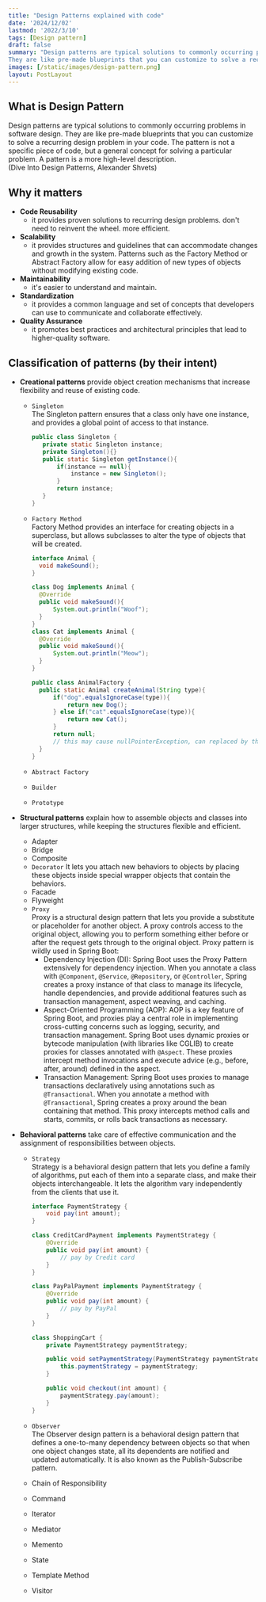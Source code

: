```yaml
---
title: "Design Patterns explained with code"
date: '2024/12/02'
lastmod: '2022/3/10'
tags: [Design pattern]
draft: false
summary: "Design patterns are typical solutions to commonly occurring problems in software design.
They are like pre-made blueprints that you can customize to solve a recurring design problem in your code."
images: [/static/images/design-pattern.png]
layout: PostLayout
---
```


## What is Design Pattern
Design patterns are typical solutions to commonly occurring problems in software design. 
They are like pre-made blueprints that you can customize to solve a recurring design problem in your code.
The pattern is not a specific piece of code, but a general concept for solving a particular problem.
A pattern is a more high-level description.  
(Dive Into Design Patterns, Alexander Shvets)


## Why it matters
- **Code Reusability**
  - it provides proven solutions to recurring design problems. don't need to reinvent the wheel. more efficient.
- **Scalability**
  - it provides structures and guidelines that can accommodate changes and growth in the system. Patterns such as the Factory Method or Abstract Factory allow for easy addition of new types of objects without modifying existing code.
- **Maintainability**
  - it's easier to understand and maintain.
- **Standardization**
  - it provides a common language and set of concepts that developers can use to communicate and collaborate effectively.
- **Quality Assurance**
  - it promotes best practices and architectural principles that lead to higher-quality software.


## Classification of patterns (by their intent)
- **Creational patterns**
  provide object creation mechanisms that increase flexibility and reuse of existing code.
  - `Singleton`  
    The Singleton pattern ensures that a class only have one instance, and provides a global point of access to that instance.  
    ```Java
    public class Singleton {
       private static Singleton instance;
       private Singleton(){}
       public static Singleton getInstance(){
           if(instance == null){
               instance = new Singleton();
           }
           return instance;
       }
    }
    ```
  - `Factory Method`  
    Factory Method provides an interface for creating objects in a superclass, but allows subclasses to alter the type of objects that will be created.
    ```Java
    interface Animal {
      void makeSound();
    }
  
    class Dog implements Animal {
      @Override
      public void makeSound(){
          System.out.println("Woof");
      }
    }
    class Cat implements Animal {
      @Override
      public void makeSound(){
          System.out.println("Meow");
      }
    }
    
    public class AnimalFactory {
      public static Animal createAnimal(String type){
          if("dog".equalsIgnoreCase(type)){
              return new Dog();
          } else if("cat".equalsIgnoreCase(type)){
              return new Cat();
          }
          return null;
          // this may cause nullPointerException, can replaced by throw an exception
      }
    }
    ```
  - `Abstract Factory`  
    

  - `Builder`
  - `Prototype`

- **Structural patterns**
  explain how to assemble objects and classes into larger structures, while keeping the structures flexible and efficient.
  - Adapter
  - Bridge
  - Composite
  - `Decorator`
    It lets you attach new behaviors to objects by placing these objects inside special wrapper objects that contain the behaviors.
  - Facade
  - Flyweight
  - `Proxy`  
    Proxy is a structural design pattern that lets you provide a substitute or placeholder for another object. A proxy controls access to the original object, allowing you to perform something either before or after the request gets through to the original object.
    Proxy pattern is wildly used in Spring Boot:
    - Dependency Injection (DI): Spring Boot uses the Proxy Pattern extensively for dependency injection. When you annotate a class with `@Component`, `@Service`, `@Repository`, or `@Controller`, Spring creates a proxy instance of that class to manage its lifecycle, handle dependencies, and provide additional features such as transaction management, aspect weaving, and caching.
    - Aspect-Oriented Programming (AOP): AOP is a key feature of Spring Boot, and proxies play a central role in implementing cross-cutting concerns such as logging, security, and transaction management. Spring Boot uses dynamic proxies or bytecode manipulation (with libraries like CGLIB) to create proxies for classes annotated with `@Aspect`. These proxies intercept method invocations and execute advice (e.g., before, after, around) defined in the aspect.
    - Transaction Management: Spring Boot uses proxies to manage transactions declaratively using annotations such as `@Transactional`. When you annotate a method with `@Transactional`, Spring creates a proxy around the bean containing that method. This proxy intercepts method calls and starts, commits, or rolls back transactions as necessary.
- **Behavioral patterns**
  take care of effective communication and the assignment of responsibilities between objects.
  - `Strategy`  
    Strategy is a behavioral design pattern that lets you define a family of algorithms, put each of them into a separate class, and make their objects interchangeable. It lets the algorithm vary independently from the clients that use it.
    ```Java
    interface PaymentStrategy {
        void pay(int amount);
    }
  
    class CreditCardPayment implements PaymentStrategy {
        @Override
        public void pay(int amount) {
            // pay by Credit card
        }
    }
  
    class PayPalPayment implements PaymentStrategy {
        @Override
        public void pay(int amount) {
            // pay by PayPal
        }
    }
  
    class ShoppingCart {
        private PaymentStrategy paymentStrategy;
  
        public void setPaymentStrategy(PaymentStrategy paymentStrategy) {
            this.paymentStrategy = paymentStrategy;
        }
  
        public void checkout(int amount) {
            paymentStrategy.pay(amount);
        }
    }
    ```
  - `Observer`  
    The Observer design pattern is a behavioral design pattern that defines a one-to-many dependency between objects so that when one object changes state, all its dependents are notified and updated automatically. 
    It is also known as the Publish-Subscribe pattern.
  
  - Chain of Responsibility
  - Command
  - Iterator
  - Mediator
  - Memento
  - State
  - Template Method
  - Visitor
